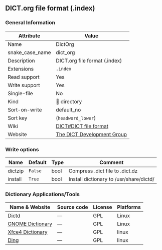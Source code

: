 ## DICT.org file format (.index)

### General Information

| Attribute       | Value                                                                        |
| --------------- | ---------------------------------------------------------------------------- |
| Name            | DictOrg                                                                      |
| snake_case_name | dict_org                                                                     |
| Description     | DICT.org file format (.index)                                                |
| Extensions      | `.index`                                                                     |
| Read support    | Yes                                                                          |
| Write support   | Yes                                                                          |
| Single-file     | No                                                                           |
| Kind            | 📁 directory                                                                  |
| Sort-on-write   | default_no                                                                   |
| Sort key        | (`headword_lower`)                                                           |
| Wiki            | [DICT#DICT file format](https://en.wikipedia.org/wiki/DICT#DICT_file_format) |
| Website         | [The DICT Development Group](http://dict.org/bin/Dict)                       |

### Write options

| Name    | Default | Type | Comment                                 |
| ------- | ------- | ---- | --------------------------------------- |
| dictzip | `False` | bool | Compress .dict file to .dict.dz         |
| install | `True`  | bool | Install dictionary to /usr/share/dictd/ |



### Dictionary Applications/Tools

| Name & Website                                                  | Source code | License | Platforms |
| --------------------------------------------------------------- | ----------- | ------- | --------- |
| [Dictd](https://directory.fsf.org/wiki/Dictd)                   | ―           | GPL     | Linux     |
| [GNOME Dictionary](https://wiki.gnome.org/Apps/Dictionary)      | ―           | GPL     | Linux     |
| [Xfce4 Dictionary](https://docs.xfce.org/apps/xfce4-dict/start) | ―           | GPL     | linux     |
| [Ding](https://www-user.tu-chemnitz.de/~fri/ding/)              | ―           | GPL     | linux     |
